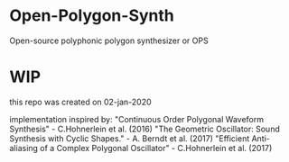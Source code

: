 # Open-Polygon-Synth
Open-source polyphonic polygon synthesizer or OPS

# WIP
this repo was created on 02-jan-2020

implementation inspired by: 
"Continuous Order Polygonal Waveform Synthesis" - C.Hohnerlein et al. (2016)
"The Geometric Oscillator: Sound Synthesis with Cyclic Shapes." - A. Berndt et al. (2017)
"Efficient Anti-aliasing of a Complex Polygonal Oscillator" - C.Hohnerlein et al. (2017)
